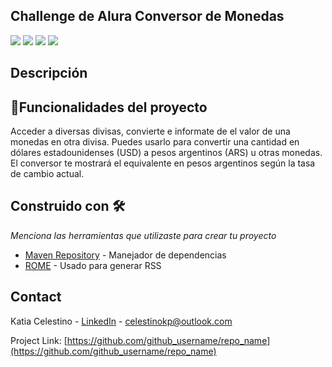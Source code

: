 ## Challenge de Alura Conversor de Monedas
<p align="left">
   <img src="https://img.shields.io/badge/STATUS-CONCLUIDO-green">
  <img src = "https://img.shields.io/badge/Java-v17-green">
  <img src = "https://img.shields.io/badge/license-no%20especificado-green">
   <img src = "https://img.shields.io/badge/API-green">
   </p>

## Descripción


## :hammer:Funcionalidades del proyecto
Acceder a diversas divisas, convierte e informate de el valor de una monedas en otra divisa. Puedes usarlo para convertir una cantidad en dólares estadounidenses (USD) a pesos argentinos (ARS) u otras monedas. El conversor te mostrará el equivalente en pesos argentinos según la tasa de cambio actual.

## Construido con 🛠️
_Menciona las herramientas que utilizaste para crear tu proyecto_

* [Maven Repository](https://mvnrepository.com/) - Manejador de dependencias
* [ROME](https://rometools.github.io/rome/) - Usado para generar RSS

## Contact

Katia Celestino - [LinkedIn](https://www.linkedin.com/in/katia-celestino-5177221bb/) - celestinokp@outlook.com

Project Link: [https://github.com/github_username/repo_name](https://github.com/github_username/repo_name)
